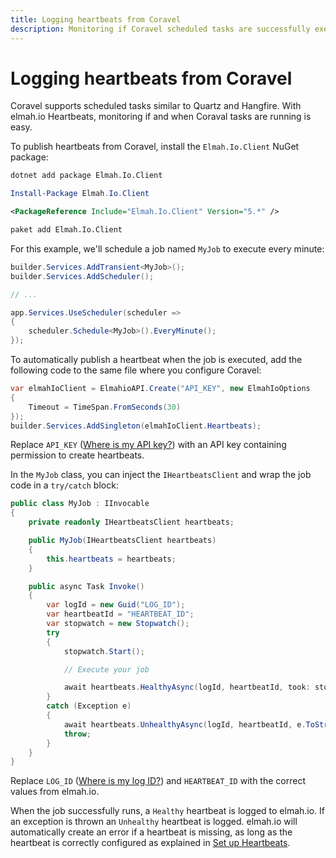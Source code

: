 ```yaml
---
title: Logging heartbeats from Coravel
description: Monitoring if Coravel scheduled tasks are successfully executed or even run can be a challenge. With elmah.io Heartbeats, we provide monitoring.
---
```


# Logging heartbeats from Coravel

Coravel supports scheduled tasks similar to Quartz and Hangfire. With elmah.io Heartbeats, monitoring if and when Coraval tasks are running is easy.

To publish heartbeats from Coravel, install the `Elmah.Io.Client` NuGet package:

```cmd fct_label=".NET CLI"
dotnet add package Elmah.Io.Client
```
```powershell fct_label="Package Manager"
Install-Package Elmah.Io.Client
```
```xml fct_label="PackageReference"
<PackageReference Include="Elmah.Io.Client" Version="5.*" />
```
```xml fct_label="Paket CLI"
paket add Elmah.Io.Client
```

For this example, we'll schedule a job named `MyJob` to execute every minute:

```csharp
builder.Services.AddTransient<MyJob>();
builder.Services.AddScheduler();

// ...

app.Services.UseScheduler(scheduler =>
{
    scheduler.Schedule<MyJob>().EveryMinute();
});
```

To automatically publish a heartbeat when the job is executed, add the following code to the same file where you configure Coravel:

```csharp
var elmahIoClient = ElmahioAPI.Create("API_KEY", new ElmahIoOptions
{
    Timeout = TimeSpan.FromSeconds(30)
});
builder.Services.AddSingleton(elmahIoClient.Heartbeats);
```

Replace `API_KEY` ([Where is my API key?](where-is-my-api-key.md)) with an API key containing permission to create heartbeats.

In the `MyJob` class, you can inject the `IHeartbeatsClient` and wrap the job code in a `try/catch` block:

```csharp
public class MyJob : IInvocable
{
    private readonly IHeartbeatsClient heartbeats;

    public MyJob(IHeartbeatsClient heartbeats)
    {
        this.heartbeats = heartbeats;
    }

    public async Task Invoke()
    {
        var logId = new Guid("LOG_ID");
        var heartbeatId = "HEARTBEAT_ID";
        var stopwatch = new Stopwatch();
        try
        {
            stopwatch.Start();

            // Execute your job

            await heartbeats.HealthyAsync(logId, heartbeatId, took: stopwatch.ElapsedMilliseconds);
        }
        catch (Exception e)
        {
            await heartbeats.UnhealthyAsync(logId, heartbeatId, e.ToString(), took: stopwatch.ElapsedMilliseconds);
            throw;
        }
    }
}
```

Replace `LOG_ID` ([Where is my log ID?](where-is-my-log-id.md)) and `HEARTBEAT_ID` with the correct values from elmah.io.

When the job successfully runs, a `Healthy` heartbeat is logged to elmah.io. If an exception is thrown an `Unhealthy` heartbeat is logged. elmah.io will automatically create an error if a heartbeat is missing, as long as the heartbeat is correctly configured as explained in [Set up Heartbeats](setup-heartbeats.md).